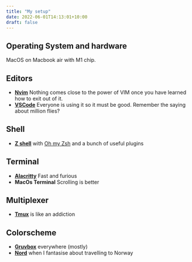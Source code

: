 ```yaml
---
title: "My setup"
date: 2022-06-01T14:13:01+10:00
draft: false
---
```


## Operating System and hardware

MacOS on Macbook air with M1 chip.

## Editors

- [**Nvim**](https://neovim.io/) Nothing comes close to the power of VIM once you have learned how to exit out of it.
- [**VSCode**](https://code.visualstudio.com/) Everyone is using it so it must be good. Remember the saying about million flies?

## Shell

- [**Z shell**](https://www.zsh.org/) with [Oh my Zsh](https://github.com/ohmyzsh/ohmyzsh) and a bunch of useful plugins

## Terminal

- [**Alacritty**](https://github.com/alacritty/alacritty) Fast and furious
- **MacOs Terminal** Scrolling is better

## Multiplexer

- [**Tmux**](https://github.com/tmux/tmux) is like an addiction

## Colorscheme

- [**Gruvbox**](https://github.com/morhetz/gruvbox) everywhere (mostly)
- [**Nord**](https://www.nordtheme.com/) when I fantasise about travelling to Norway
